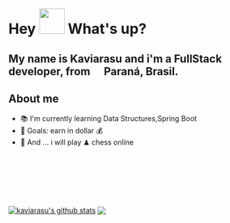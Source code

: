 <h1> Hey <img src="https://emojis.slackmojis.com/emojis/images/1577305505/7373/hand_wave.gif?1577305505" width="50" /> What's up?</h1>

<h2> My name is Kaviarasu and i'm a FullStack developer, from <img src="https://cdn-icons-png.flaticon.com/128/197/197386.png" width="17" /> <b>Paraná, Brasil</b>. </h2>

## About me


- 📚 I'm currently learning Data Structures,Spring Boot
- 🎯 Goals: earn in dollar 💰 
- 🎲 And ... i  will play  ♟ chess online

<!-- ## I code with

<a href="https://angular.io/" target="_blank">
  <img align="left" title="Angular" alt="Angular" width="40px" src="./assets/angular-icon.svg" />
</a>

<a href="https://www.postman.com/" target="_blank">
 <img align="left" title="Post Man" alt="PostMan" width="40px" src="./assets/getpostman-icon.svg" />
</a>

<a href="#" target="_blank">
 <img align="left" title="Css" alt=" Css" width="40px" src="./assets/css.png" />
</a>

<a href="#" target="_blank">
  <img align="left" title="Html" alt="Html" width="40px" src="./assets/html.png" />
</a>

<a href="https://developer.mozilla.org/en-US/docs/Web/JavaScript" target="_blank">
  <img align="left" title="Js" alt=" Js" width="40px" src="./assets/j.svg" />
</a>

<a href="https://www.mongodb.com/" target="_blank">
  <img align="left" title="Mongo db" alt="Mongo db" width="40px" src="./assets/mongodb.svg" />
</a>

<a href="#" target="_blank">
  <img align="left" title="Sql" alt="Sql" width="100px" src="./assets/sql.png" />
</a>

<a href="#" target="_blank">
  <img align="left" title="Java" alt="Java" width="40px" src="./assets/java.svg" />
</a>

<a href="#" target="_blank">
  <img align="left" title="Node js" alt="Node js" width="40px" src="./assets/nodejs.svg" />
</a>

<a href="#" target="_blank">
  <img align="left" title="visual" alt="visual" width="40px" src="./assets/visual.svg" />
</a>

 -->


<br><br><br><br><br><br>
<a href="https://github.com/anuraghazra/github-readme-stats"><img align="center" src="https://github-readme-stats.vercel.app/api?username=kavinskarasu&show_icons=true&include_all_commits=true&theme=buefy&hide_border=true" alt="kaviarasu's github stats" /></a>  <a href="https://github.com/anuraghazra/github-readme-stats"><img align="center" src="https://github-readme-stats.vercel.app/api/top-langs/?username=kavinskarasu&layout=compact&theme=buefy&hide_border=true" /></a> 
